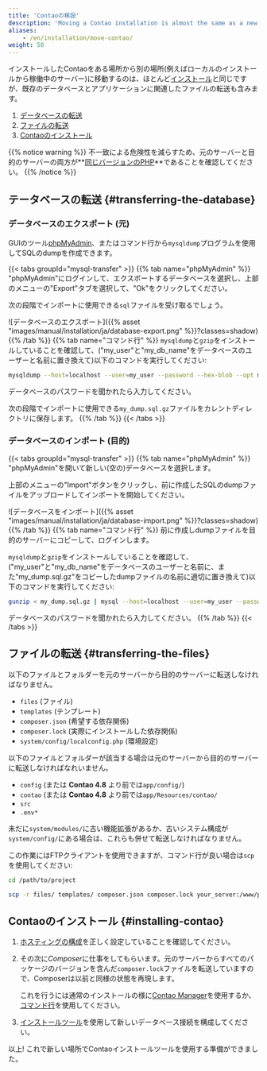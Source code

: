 ```yaml
---
title: 'Contaoの移設'
description: 'Moving a Contao installation is almost the same as a new installation.'
aliases:
    - /en/installation/move-contao/
weight: 50
---
```


インストールしたContaoをある場所から別の場所(例えばローカルのインストールから稼働中のサーバー)に移動するのは、ほとんど[インストール](../install-contao)と同じですが、既存のデータベースとアプリケーションに関連したファイルの転送も含みます。

1. [データベースの転送](#transferring-the-database)
2. [ファイルの転送](#transferring-the-files)
3. [Contaoのインストール](#installing-contao)

{{% notice warning %}}
不一致による危険性を減らすため、元のサーバーと目的のサーバーの両方が**[同じバージョンのPHP](../system-requirements/#minimum-php-requirements)**であることを確認してください。
{{% /notice %}}


## テータベースの転送 {#transferring-the-database}

### データベースのエクスポート (元)

GUIのツール[phpMyAdmin](https://www.phpmyadmin.net/)、またはコマンド行から`mysqldump`プログラムを使用してSQLのdumpを作成できます。

{{< tabs groupId="mysql-transfer" >}}
{{% tab name="phpMyAdmin" %}}
"phpMyAdmin"にログインして、エクスポートするデータベースを選択し、上部のメニューの"Export"タブを選択して、"Ok"をクリックしてください。

次の段階でインポートに使用できる`sql`ファイルを受け取るでしょう。

![データベースのエクスポート]({{% asset "images/manual/installation/ja/database-export.png" %}}?classes=shadow)
{{% /tab %}}
{{% tab name="コマンド行" %}}
`mysqldump`と`gzip`をインストールしていることを確認して、("my_user"と"my_db_name"をデータベースのユーザーと名前に置き換えて)以下のコマンドを実行してください:

```bash
mysqldump --host=localhost --user=my_user --password --hex-blob --opt my_db_name | gzip -c > my_dump.sql.gz
```

データベースのパスワードを聞かれたら入力してください。

次の段階でインポートに使用できる`my_dump.sql.gz`ファイルをカレントディレクトリに保存します。
{{% /tab %}}
{{< /tabs >}}


### データベースのインポート (目的)

{{< tabs groupId="mysql-transfer" >}}
{{% tab name="phpMyAdmin" %}}
"phpMyAdmin"を開いて新しい(空の)データベースを選択します。

上部のメニューの"Import"ボタンをクリックし、前に作成したSQLのdumpファイルをアップロードしてインポートを開始してください。

![データベースをインポート]({{% asset "images/manual/installation/ja/database-import.png" %}}?classes=shadow)
{{% /tab %}}
{{% tab name="コマンド行" %}}
前に作成しdumpファイルを目的のサーバーにコピーして、ログインします。

`mysqldump`と`gzip`をインストールしていることを確認して、("my_user"と"my_db_name"をデータベースのユーザーと名前に、また"my_dump.sql.gz"をコピーしたdumpファイルの名前に適切に置き換えて)以下のコマンドを実行してください:

```bash
gunzip < my_dump.sql.gz | mysql --host=localhost --user=my_user --password my_db_name
```

データベースのパスワードを聞かれたら入力してください。
{{% /tab %}}
{{< /tabs >}}


## ファイルの転送 {#transferring-the-files}

以下のファイルとフォルダーを元のサーバーから目的のサーバーに転送しなければなりません。

- `files`                           (ファイル)
- `templates`                       (テンプレート)
- `composer.json`                   (希望する依存関係)
- `composer.lock`                   (実際にインストールした依存関係)
- `system/config/localconfig.php`   (環境設定)

以下のファイルとフォルダーが該当する場合は元のサーバーから目的のサーバーに転送しなければなれいません。

- `config`  (または **Contao 4.8** より前では`app/config/`)         
- `contao`  (または **Contao 4.8** より前では`app/Resources/contao/`
- `src`
- `.env*`

未だに`system/modules/`に古い機能拡張があるか、古いシステム構成が`system/config/`にある場合は、これらも併せて転送しなければなりません。

この作業にはFTPクライアントを使用できますが、コマンド行が良い場合は`scp`を使用してください:

```bash
cd /path/to/project

scp -r files/ templates/ composer.json composer.lock your_server:/www/project/
```

## Contaoのインストール {#installing-contao}

1. [ホスティングの構成](../install-contao/#hosting-configuration)を正しく設定していることを確認してください。
2. その次に*Composer*に仕事をしてもらいます。元のサーバーからすべてのパッケージのバージョンを含んだ`composer.lock`ファイルを転送していますので、Composerは以前と同様の状態を再現します。
   
   これを行うには通常のインストールの様に[Contao Manager](../install-contao#installation-via-the-contao-manager)を使用するか、[コマンド行](../install-contao#installation-via-the-command-line)を使用してください。
   
3. [インストールツール](../contao-installtool)を使用して新しいデータベース接続を構成してください。

以上!  これで新しい場所でContaoインストールツールを使用する準備ができました。
